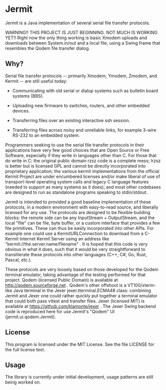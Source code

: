 Jermit
======

Jermit is a Java implementation of several serial file transfer
protocols.


WARNING!!  THIS PROJECT IS JUST BEGINNING.  NOT MUCH IS WORKING YET!!
Right now the only thing working is basic Xmodem uploads and downloads
between System.in/out and a local file, using a Swing frame that
resembles the Qodem file transfer dialog.


Why?
----

Serial file transfer protocols -- primarily Xmodem, Ymodem, Zmodem,
and Kermit -- are still useful today:

  * Communicating with old serial or dialup systems such as bulletin
    board systems (BBS).

  * Uploading new firmware to switches, routers, and other embedded
    devices.

  * Transferring files over an existing interactive ssh session.

  * Transferring files across noisy and unreliable links, for example
    3-wire RS-232 to an embedded system.

Programmers seeking to use the serial file transfer protocols in their
applications have very few good choices that are Open Source or Free
Software, especially if they write in languages other than C.  For
those that do write in C: the original public domain rzsz code is a
complete mess; lrzsz is better but is licensed GPL and cannot be
directly incorporated into proprietary application; the various kermit
implementations from the official Kermit Project are under encumbered
licenses and/or make liberal of use of transport-level operating
system calls and legacy C language features (needed to support as many
systems as it does); and most other codebases are designed to run as
standalone programs speaking to stdin/stdout.

Jermit is intended to provided a good baseline implementation of these
protocols, in a modern environment with easy-to-read source, and
liberally licensed for any use.  The protocols are designed to be
flexible building blocks: the remote side can be any InputStream +
OutputStream, and the local "file" can be file, byte buffer, or a
custom interface that provides a few file primitives.  These can thus
be easily incorporated into other APIs.  For example one could use a
KermitURLConnection to download from a C-Kermit Internet Kermit Server
using an address like "kermit://the.server.name/filename" .  It is
hoped that this code is very obvious in what it does, such that it
would be very straightforward to transliterate these protocols into
other languages (C++, C#, Go, Rust, Pascal, etc.).

These protocols are very loosely based on those developed for the
Qodem terminal emulator, taking advantage of the testing performed for
that project.  Qodem (licensed Public Domain) is available at
http://qodem.sourceforge.net .  Qodem's other offshoot is a
VT100/xterm-like Java terminal in the Jexer jexer.tterminal.ECMA48
class: combining Jermit and Jexer one could rather quickly put
together a terminal emulator that could both pass vttest and transfer
files.  Jexer (licensed MIT) is available at
https://github.com/klamonte/jexer .  The Jexer Swing backend code is
reproduced here for use Jermit's "Qodem" UI (jermit.ui.qodem.Jermit).


License
-------

This program is licensed under the MIT License.  See the file LICENSE
for the full license text.


Usage
-----

The library is currently under initial development, usage patterns are
still being worked on.
